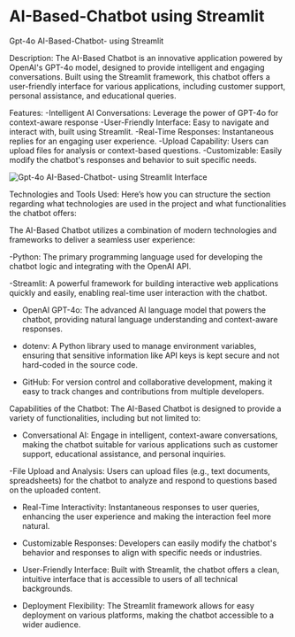 # AI-Based-Chatbot using Streamlit
Gpt-4o AI-Based-Chatbot- using Streamlit

Description:
The AI-Based Chatbot is an innovative application powered by OpenAI's GPT-4o model, designed to provide intelligent and engaging conversations. Built using the Streamlit framework, this chatbot offers a user-friendly interface for various applications, including customer support, personal assistance, and educational queries.

Features:
-Intelligent AI Conversations: Leverage the power of GPT-4o for context-aware response
-User-Friendly Interface: Easy to navigate and interact with, built using Streamlit.
-Real-Time Responses: Instantaneous replies for an engaging user experience.
-Upload Capability: Users can upload files for analysis or context-based questions.
-Customizable: Easily modify the chatbot's responses and behavior to suit specific needs.


![Gpt-4o AI-Based-Chatbot- using Streamlit Interface](https://github.com/user-attachments/assets/74ac3983-67a6-4677-8dfc-3a007417388d)



Technologies and Tools Used:
Here’s how you can structure the section regarding what technologies are used in the project and what functionalities the chatbot offers:

The AI-Based Chatbot utilizes a combination of modern technologies and frameworks to deliver a seamless user experience:

-Python: The primary programming language used for developing the chatbot logic and integrating with the OpenAI API.
  
-Streamlit: A powerful framework for building interactive web applications quickly and easily, enabling real-time user interaction with the chatbot.

- OpenAI GPT-4o: The advanced AI language model that powers the chatbot, providing natural language understanding and context-aware responses.

- dotenv: A Python library used to manage environment variables, ensuring that sensitive information like API keys is kept secure and not hard-coded in the source code.

- GitHub: For version control and collaborative development, making it easy to track changes and contributions from multiple developers.

Capabilities of the Chatbot:
The AI-Based Chatbot is designed to provide a variety of functionalities, including but not limited to:

- Conversational AI: Engage in intelligent, context-aware conversations, making the chatbot suitable for various applications such as customer support, educational assistance, and personal inquiries.

-File Upload and Analysis: Users can upload files (e.g., text documents, spreadsheets) for the chatbot to analyze and respond to questions based on the uploaded content.

- Real-Time Interactivity: Instantaneous responses to user queries, enhancing the user experience and making the interaction feel more natural.

- Customizable Responses: Developers can easily modify the chatbot's behavior and responses to align with specific needs or industries.

- User-Friendly Interface: Built with Streamlit, the chatbot offers a clean, intuitive interface that is accessible to users of all technical backgrounds.

- Deployment Flexibility: The Streamlit framework allows for easy deployment on various platforms, making the chatbot accessible to a wider audience.
